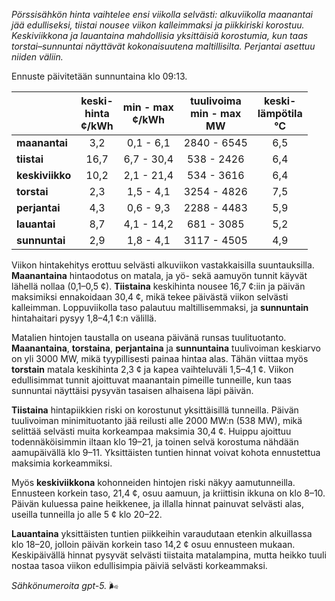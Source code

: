 *Pörssisähkön hinta vaihtelee ensi viikolla selvästi: alkuviikolla maanantai jää edulliseksi, tiistai nousee viikon kalleimmaksi ja piikkiriski korostuu. Keskiviikkona ja lauantaina mahdollisia yksittäisiä korostumia, kun taas torstai–sunnuntai näyttävät kokonaisuutena maltillisilta. Perjantai asettuu niiden väliin.*

Ennuste päivitetään sunnuntaina klo 09:13.

|  | keski-<br>hinta<br>¢/kWh | min - max<br>¢/kWh | tuulivoima<br>min - max<br>MW | keski-<br>lämpötila<br>°C |
|:-------------|:----------------:|:----------------:|:-------------:|:-------------:|
| **maanantai** | 3,2 | 0,1 - 6,1 | 2840 - 6545 | 6,5 |
| **tiistai** | 16,7 | 6,7 - 30,4 | 538 - 2426 | 6,4 |
| **keskiviikko** | 10,2 | 2,1 - 21,4 | 534 - 3616 | 6,4 |
| **torstai** | 2,3 | 1,5 - 4,1 | 3254 - 4826 | 7,5 |
| **perjantai** | 4,3 | 0,6 - 9,3 | 2288 - 4483 | 5,9 |
| **lauantai** | 8,7 | 4,1 - 14,2 | 681 - 3085 | 5,2 |
| **sunnuntai** | 2,9 | 1,8 - 4,1 | 3117 - 4505 | 4,9 |

Viikon hintakehitys erottuu selvästi alkuviikon vastakkaisilla suuntauksilla. **Maanantaina** hintaodotus on matala, ja yö- sekä aamuyön tunnit käyvät lähellä nollaa (0,1–0,5 ¢). **Tiistaina** keskihinta nousee 16,7 ¢:iin ja päivän maksimiksi ennakoidaan 30,4 ¢, mikä tekee päivästä viikon selvästi kalleimman. Loppuviikolla taso palautuu maltillisemmaksi, ja **sunnuntain** hintahaitari pysyy 1,8–4,1 ¢:n välillä.

Matalien hintojen taustalla on useana päivänä runsas tuulituotanto. **Maanantaina**, **torstaina**, **perjantaina** ja **sunnuntaina** tuulivoiman keskiarvo on yli 3000 MW, mikä tyypillisesti painaa hintaa alas. Tähän viittaa myös **torstain** matala keskihinta 2,3 ¢ ja kapea vaihteluväli 1,5–4,1 ¢. Viikon edullisimmat tunnit ajoittuvat maanantain pimeille tunneille, kun taas sunnuntai näyttäisi pysyvän tasaisen alhaisena läpi päivän.

**Tiistaina** hintapiikkien riski on korostunut yksittäisillä tunneilla. Päivän tuulivoiman minimituotanto jää reilusti alle 2000 MW:n (538 MW), mikä selittää selvästi muita korkeampaa maksimia 30,4 ¢. Huippu ajoittuu todennäköisimmin iltaan klo 19–21, ja toinen selvä korostuma nähdään aamupäivällä klo 9–11. Yksittäisten tuntien hinnat voivat kohota ennustettua maksimia korkeammiksi.

Myös **keskiviikkona** kohonneiden hintojen riski näkyy aamutunneilla. Ennusteen korkein taso, 21,4 ¢, osuu aamuun, ja kriittisin ikkuna on klo 8–10. Päivän kuluessa paine heikkenee, ja illalla hinnat painuvat selvästi alas, useilla tunneilla jo alle 5 ¢ klo 20–22.

**Lauantaina** yksittäisten tuntien piikkeihin varaudutaan etenkin alkuillassa klo 18–20, jolloin päivän korkein taso 14,2 ¢ osuu ennusteen mukaan. Keskipäivällä hinnat pysyvät selvästi tiistaita matalampina, mutta heikko tuuli nostaa tasoa viikon edullisimpia päiviä selvästi korkeammaksi.

*Sähkönumeroita gpt-5.* 🌬️
